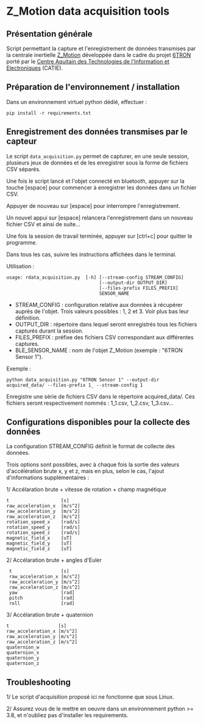 # Z_Motion data acquisition tools

## Présentation générale

Script permettant la capture et l'enregistrement de données transmises par la centrale inertielle [Z_Motion](https://6tron.io/z_motion/) développée dans le cadre du projet [6TRON](https://6tron.io) porté par le [Centre Aquitain des Technologies de l'Information et Electroniques](https://www.catie.fr) (CATIE).


## Préparation de l'environnement / installation

Dans un environnement virtuel python dédié, effectuer :

```
pip install -r requirements.txt
```

## Enregistrement des données transmises par le capteur

Le script `data_acquisition.py` permet de capturer, en une seule session, plusieurs jeux de données et de les enregistrer sous la forme de fichiers CSV séparés.

Une fois le script lancé et l'objet connecté en bluetooth, appuyer sur la touche [espace] pour commencer à enregistrer les données dans un fichier CSV.

Appuyer de nouveau sur [espace] pour interrompre l'enregistrement.

Un nouvel appui sur [espace] relancera l'enregistrement dans un nouveau fichier CSV et ainsi de suite...

Une fois la session de travail terminée, appuyer sur [ctrl+c] pour quitter le programme.

Dans tous les cas, suivre les instructions affichées dans le terminal.


Utilisation :

```
usage: rdata_acquisition.py  [-h] [--stream-config STREAM_CONFIG]
                                  [--output-dir OUTPUT_DIR]
                                  [--files-prefix FILES_PREFIX]
                                  SENSOR_NAME
```

- STREAM_CONFIG : configuration relative aux données à récupérer auprès de l'objet. Trois valeurs possibles : 1, 2 et 3. Voir plus bas leur définition.
- OUTPUT_DIR : répertoire dans lequel seront enregistrés tous les fichiers capturés durant la session.
- FILES_PREFIX : préfixe des fichiers CSV correspondant aux différentes captures.
- BLE_SENSOR_NAME : nom de l'objet Z_Motion (exemple : "6TRON Sensor 1").

Exemple :

```
python data_acquisition.py "6TRON Sensor 1" --output-dir acquired_data/ --files-prefix 1_ --stream-config 1
```

Enregistre une série de fichiers CSV dans le répertoire acquired_data/. 
Ces fichiers seront respectivement nommés : 1_1.csv, 1_2.csv, 1_3.csv...


## Configurations disponibles pour la collecte des données

La configuration STREAM_CONFIG définit le format de collecte des données.

Trois options sont possibles, avec à chaque fois la sortie des valeurs d'accélération brute x, y et z, mais en plus, selon le cas, l'ajout d'informations supplémentaires :

1/ Accélaration brute + vitesse de rotation + champ magnétique

```
t                   [s]
raw_acceleration_x  [m/s^2]
raw_acceleration_y  [m/s^2]
raw_acceleration_z  [m/s^2]
rotation_speed_x    [rad/s]
rotation_speed_y    [rad/s]
rotation_speed_z    [rad/s]
magnetic_field_x    [uT]
magnetic_field_y    [uT]
magnetic_field_z    [uT]

```

2/ Accélaration brute + angles d'Euler

```
 t                  [s]
 raw_acceleration_x [m/s^2]
 raw_acceleration_y [m/s^2]
 raw_acceleration_z [m/s^2]
 yaw                [rad]
 pitch              [rad]
 roll               [rad]
```

3/ Accélaration brute + quaternion

```
t                  [s]
raw_acceleration_x [m/s^2]
raw_acceleration_y [m/s^2]
raw_acceleration_z [m/s^2]
quaternion_w
quaternion_x
quaternion_y
quaternion_z
```

## Troubleshooting

1/ Le script d'acquisition proposé ici ne fonctionne que sous Linux.

2/ Assurez vous de le mettre en oeuvre dans un environnement python >= 3.8, et n'oubliez pas d'installer les requirements.

